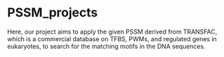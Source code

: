 # PSSM_projects
Here, our project aims to apply the given PSSM derived from TRANSFAC, which is a commercial database on TFBS, PWMs, and regulated genes in eukaryotes, to search for the matching motifs in the DNA sequences.
